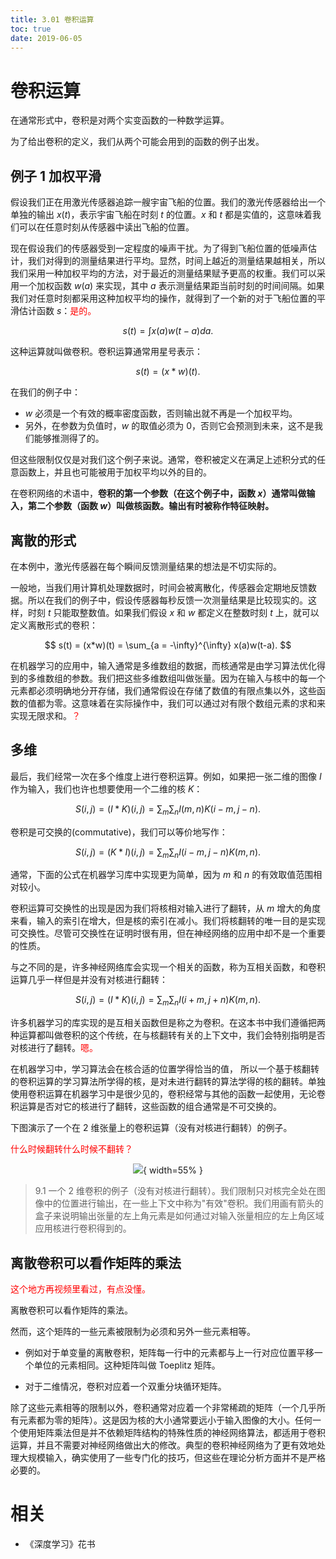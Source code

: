 ```yaml
---
title: 3.01 卷积运算
toc: true
date: 2019-06-05
---
```


# 卷积运算


在通常形式中，卷积是对两个实变函数的一种数学运算。

为了给出卷积的定义，我们从两个可能会用到的函数的例子出发。

## 例子 1 加权平滑

假设我们正在用激光传感器追踪一艘宇宙飞船的位置。我们的激光传感器给出一个单独的输出 $x(t)$，表示宇宙飞船在时刻 $t$ 的位置。$x$ 和 $t$ 都是实值的，这意味着我们可以在任意时刻从传感器中读出飞船的位置。

现在假设我们的传感器受到一定程度的噪声干扰。为了得到飞船位置的低噪声估计，我们对得到的测量结果进行平均。显然，时间上越近的测量结果越相关，所以我们采用一种加权平均的方法，对于最近的测量结果赋予更高的权重。我们可以采用一个加权函数 $w(a)$ 来实现，其中 $a$ 表示测量结果距当前时刻的时间间隔。如果我们对任意时刻都采用这种加权平均的操作，就得到了一个新的对于飞船位置的平滑估计函数 $s$：<span style="color:red;">是的。</span>

$$
s(t) = \int x(a)w(t-a)da.
$$


这种运算就叫做卷积。卷积运算通常用星号表示：

$$
s(t) = (x*w)(t).
$$


在我们的例子中：

- $w$ 必须是一个有效的概率密度函数，否则输出就不再是一个加权平均。
- 另外，在参数为负值时，$w$ 的取值必须为 0，否则它会预测到未来，这不是我们能够推测得了的。

但这些限制仅仅是对我们这个例子来说。通常，卷积被定义在满足上述积分式的任意函数上，并且也可能被用于加权平均以外的目的。

在卷积网络的术语中，**卷积的第一个参数（在这个例子中，函数 $x$）通常叫做输入，第二个参数（函数 $w$）叫做核函数。输出有时被称作特征映射。**

## 离散的形式

在本例中，激光传感器在每个瞬间反馈测量结果的想法是不切实际的。

一般地，当我们用计算机处理数据时，时间会被离散化，传感器会定期地反馈数据。所以在我们的例子中，假设传感器每秒反馈一次测量结果是比较现实的。这样，时刻 $t$ 只能取整数值。如果我们假设 $x$ 和 $w$ 都定义在整数时刻 $t$ 上，就可以定义离散形式的卷积：

$$
s(t) = (x*w)(t) = \sum_{a = -\infty}^{\infty} x(a)w(t-a).
$$


在机器学习的应用中，输入通常是多维数组的数据，而核通常是由学习算法优化得到的多维数组的参数。我们把这些多维数组叫做张量。因为在输入与核中的每一个元素都必须明确地分开存储，我们通常假设在存储了数值的有限点集以外，这些函数的值都为零。这意味着在实际操作中，我们可以通过对有限个数组元素的求和来实现无限求和。<span style="color:red;">？</span>

## 多维

最后，我们经常一次在多个维度上进行卷积运算。例如，如果把一张二维的图像 $I$ 作为输入，我们也许也想要使用一个二维的核 $K$：

$$
S(i,j) = (I*K)(i,j) = \sum_m \sum_n I(m,n) K(i-m, j-n).
$$


卷积是可交换的(commutative)，我们可以等价地写作：

$$
S(i, j) = (K*I)(i,j) = \sum_m \sum_n I(i-m, j-n) K(m, n).
$$


通常，下面的公式在机器学习库中实现更为简单，因为 $m$ 和 $n$ 的有效取值范围相对较小。


卷积运算可交换性的出现是因为我们将核相对输入进行了翻转，从 $m$ 增大的角度来看，输入的索引在增大，但是核的索引在减小。我们将核翻转的唯一目的是实现可交换性。尽管可交换性在证明时很有用，但在神经网络的应用中却不是一个重要的性质。

与之不同的是，许多神经网络库会实现一个相关的函数，称为互相关函数，和卷积运算几乎一样但是并没有对核进行翻转：

$$
S(i, j) = (I*K)(i, j) = \sum_m \sum_n I(i+m, j+n) K(m, n).
$$

许多机器学习的库实现的是互相关函数但是称之为卷积。在这本书中我们遵循把两种运算都叫做卷积的这个传统，在与核翻转有关的上下文中，我们会特别指明是否对核进行了翻转。<span style="color:red;">嗯。</span>

在机器学习中，学习算法会在核合适的位置学得恰当的值， 所以一个基于核翻转的卷积运算的学习算法所学得的核，是对未进行翻转的算法学得的核的翻转。单独使用卷积运算在机器学习中是很少见的，卷积经常与其他的函数一起使用，无论卷积运算是否对它的核进行了翻转，这些函数的组合通常是不可交换的。



下图演示了一个在 2 维张量上的卷积运算（没有对核进行翻转）的例子。

<span style="color:red;">什么时候翻转什么时候不翻转？</span>


<center>

![](http://images.iterate.site/blog/image/20190718/TtKdxGWA4Ofh.png?imageslim){ width=55% }

</center>

> 9.1 一个 2 维卷积的例子（没有对核进行翻转）。我们限制只对核完全处在图像中的位置进行输出，在一些上下文中称为"有效"卷积。我们用画有箭头的盒子来说明输出张量的左上角元素是如何通过对输入张量相应的左上角区域应用核进行卷积得到的。



## 离散卷积可以看作矩阵的乘法

<span style="color:red;">这个地方再视频里看过，有点没懂。</span>

离散卷积可以看作矩阵的乘法。

然而，这个矩阵的一些元素被限制为必须和另外一些元素相等。

- 例如对于单变量的离散卷积，矩阵每一行中的元素都与上一行对应位置平移一个单位的元素相同。这种矩阵叫做 Toeplitz 矩阵。

- 对于二维情况，卷积对应着一个双重分块循环矩阵。

除了这些元素相等的限制以外，卷积通常对应着一个非常稀疏的矩阵（一个几乎所有元素都为零的矩阵）。这是因为核的大小通常要远小于输入图像的大小。任何一个使用矩阵乘法但是并不依赖矩阵结构的特殊性质的神经网络算法，都适用于卷积运算，并且不需要对神经网络做出大的修改。典型的卷积神经网络为了更有效地处理大规模输入，确实使用了一些专门化的技巧，但这些在理论分析方面并不是严格必要的。



# 相关

- 《深度学习》花书
